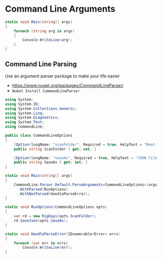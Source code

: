 # Command Line Arguments

```cs
static void Main(string[] args)
{    
    foreach (string arg in args)
    {
        Console.WriteLine(arg);
    }
}
```

## Command Line Parsing

Use an argument parser package to make your life easier

* https://www.nuget.org/packages/CommandLineParser/
* `NuGet Install CommandLineParser`

```cs
using System;
using System.IO;
using System.Collections.Generic;
using System.Linq;
using System.Diagnostics;
using System.Text;
using CommandLine;

public class CommandLineOptions
{
    [Option(longName: "scanFolder", Required = true, HelpText = "Root folder to scan for ABFs")]
    public string ScanFolder { get; set; }

    [Option(longName: "saveAs", Required = true, HelpText = "JSON file path")]
    public string SaveAs { get; set; }
}

static void Main(string[] args)
{
    CommandLine.Parser.Default.ParseArguments<CommandLineOptions>(args)
      .WithParsed(RunOptions)
      .WithNotParsed(HandleParseError);
}

static void RunOptions(CommandLineOptions opts)
{
    var rd = new RigDays(opts.ScanFolder);
    rd.SaveJson(opts.SaveAs);
}

static void HandleParseError(IEnumerable<Error> errs)
{
    foreach (var err in errs)
        Console.WriteLine(err);
}
```
